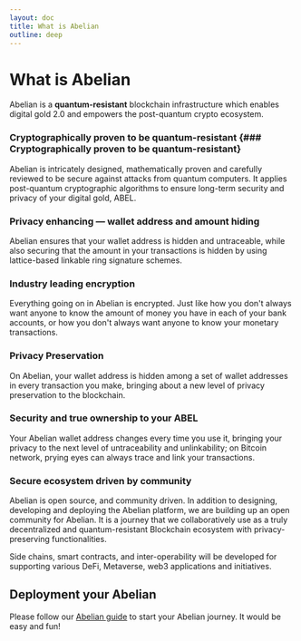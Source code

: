 ```yaml
---
layout: doc
title: What is Abelian
outline: deep
---
```


# What is Abelian

Abelian is a **quantum-resistant** blockchain infrastructure which enables digital gold 2.0 and empowers the post-quantum crypto ecosystem.

### Cryptographically proven to be quantum-resistant {### Cryptographically proven to be quantum-resistant}

Abelian is intricately designed, mathematically proven and carefully reviewed to be secure against attacks from quantum computers.
It applies post-quantum cryptographic algorithms to ensure long-term security and privacy of your digital gold, ABEL.

### Privacy enhancing — wallet address and amount hiding

Abelian ensures that your wallet address is hidden and untraceable, while also securing that the amount in your transactions is hidden by using lattice-based linkable ring signature schemes.

### Industry leading encryption

Everything going on in Abelian is encrypted. Just like how you don't always want anyone to know the amount of money you have in each of your bank accounts, or how you don't always want anyone to know your monetary transactions.

### Privacy Preservation

On Abelian, your wallet address is hidden among a set of wallet addresses in every transaction you make, bringing about a new level of privacy preservation to the blockchain.

### Security and true ownership to your ABEL

Your Abelian wallet address changes every time you use it, bringing your privacy to the next level of untraceability and unlinkability; on Bitcoin network, prying eyes can always trace and link your transactions.

### Secure ecosystem driven by community

Abelian is open source, and community driven. In addition to designing, developing and deploying the Abelian platform, we are building up an open community for Abelian. It is a journey that we collaboratively use as a truly decentralized and quantum-resistant Blockchain ecosystem with privacy-preserving functionalities.

Side chains, smart contracts, and inter-operability will be developed for supporting
various DeFi, Metaverse, web3 applications and initiatives.

## Deployment your Abelian

Please follow our [Abelian guide](/guide/) to start your Abelian journey. It would be easy and fun!
